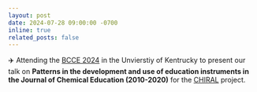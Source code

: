 ```yaml
---
layout: post
date: 2024-07-28 09:00:00 -0700
inline: true
related_posts: false
---
```


:airplane: Attending the [BCCE 2024](https://bcce.divched.org/about) in the Unvierstiy of Kentrucky to present our talk on **Patterns in the development and use of education instruments in the Journal of Chemical Education (2010-2020)** for the [CHIRAL](https://komperda-cer.sdsu.edu/current-projects/#CHIRAL) project.


